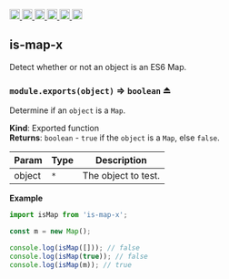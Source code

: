 <a
  href="https://travis-ci.org/Xotic750/is-map-x"
  title="Travis status">
<img
  src="https://travis-ci.org/Xotic750/is-map-x.svg?branch=master"
  alt="Travis status" height="18">
</a>
<a
  href="https://david-dm.org/Xotic750/is-map-x"
  title="Dependency status">
<img src="https://david-dm.org/Xotic750/is-map-x/status.svg"
  alt="Dependency status" height="18"/>
</a>
<a
  href="https://david-dm.org/Xotic750/is-map-x?type=dev"
  title="devDependency status">
<img src="https://david-dm.org/Xotic750/is-map-x/dev-status.svg"
  alt="devDependency status" height="18"/>
</a>
<a
  href="https://badge.fury.io/js/is-map-x"
  title="npm version">
<img src="https://badge.fury.io/js/is-map-x.svg"
  alt="npm version" height="18">
</a>
<a
  href="https://www.jsdelivr.com/package/npm/is-map-x"
  title="jsDelivr hits">
<img src="https://data.jsdelivr.com/v1/package/npm/is-map-x/badge?style=rounded"
  alt="jsDelivr hits" height="18">
</a>
<a
  href="https://bettercodehub.com/results/Xotic750/is-map-x"
  title="bettercodehub score">
<img src="https://bettercodehub.com/edge/badge/Xotic750/is-map-x?branch=master"
  alt="bettercodehub score" height="18">
</a>

<a name="module_is-map-x"></a>

## is-map-x

Detect whether or not an object is an ES6 Map.

<a name="exp_module_is-map-x--module.exports"></a>

### `module.exports(object)` ⇒ <code>boolean</code> ⏏

Determine if an `object` is a `Map`.

**Kind**: Exported function  
**Returns**: <code>boolean</code> - `true` if the `object` is a `Map`,
else `false`.

| Param  | Type            | Description         |
| ------ | --------------- | ------------------- |
| object | <code>\*</code> | The object to test. |

**Example**

```js
import isMap from 'is-map-x';

const m = new Map();

console.log(isMap([])); // false
console.log(isMap(true)); // false
console.log(isMap(m)); // true
```
